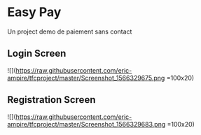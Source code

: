 # Easy Pay

Un project demo de paiement sans contact

## Login Screen
![](https://raw.githubusercontent.com/eric-ampire/tfcproject/master/Screenshot_1566329675.png =100x20)

## Registration Screen
![](https://raw.githubusercontent.com/eric-ampire/tfcproject/master/Screenshot_1566329683.png =100x20)
